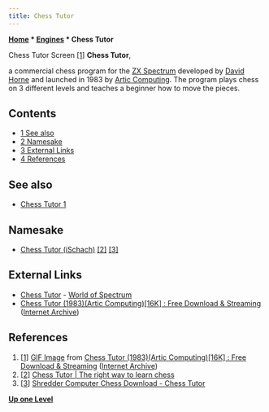 ```yaml
---
title: Chess Tutor
---
```

**[Home](Home "Home") * [Engines](Engines "Engines") * Chess Tutor**

[](https://archive.org/download/zx_Chess_Tutor_1983_Artic_Computing_16K/zx_Chess_Tutor_1983_Artic_Computing_16K.gif) Chess Tutor Screen <a id="cite-note-1" href="#cite-ref-1">[1]</a>
**Chess Tutor**,

a commercial chess program for the [ZX Spectrum](ZX_Spectrum "ZX Spectrum") developed by [David Horne](David_Horne "David Horne") and launched in 1983 by [Artic Computing](Artic_Computing "Artic Computing").
The program plays chess on 3 different levels and teaches a beginner how to move the pieces.

## Contents

- [1 See also](#see-also)
- [2 Namesake](#namesake)
- [3 External Links](#external-links)
- [4 References](#references)

## See also

- [Chess Tutor 1](index.php?title=Chess_Tutor_1&action=edit&redlink=1 "Chess Tutor 1 (page does not exist)")

## Namesake

- [Chess Tutor (iSchach)](</index.php?title=Chess_Tutor_(iSchach)&action=edit&redlink=1> "Chess Tutor (iSchach) (page does not exist)") <a id="cite-note-2" href="#cite-ref-2">[2]</a> <a id="cite-note-3" href="#cite-ref-3">[3]</a>

## External Links

- [Chess Tutor](http://www.worldofspectrum.org/infoseekid.cgi?id=0000920) - [World of Spectrum](https://en.wikipedia.org/wiki/World_of_Spectrum)
- [Chess Tutor (1983)(Artic Computing)\[16K\] : Free Download & Streaming](https://archive.org/details/zx_Chess_Tutor_1983_Artic_Computing_16K) ([Internet Archive](https://en.wikipedia.org/wiki/Internet_Archive))

## References

1. <a id="cite-ref-1" href="#cite-note-1">[1]</a> [GIF Image](https://archive.org/download/zx_Chess_Tutor_1983_Artic_Computing_16K/zx_Chess_Tutor_1983_Artic_Computing_16K.gif) from [Chess Tutor (1983)(Artic Computing)\[16K\] : Free Download & Streaming](https://archive.org/details/zx_Chess_Tutor_1983_Artic_Computing_16K) ([Internet Archive](https://en.wikipedia.org/wiki/Internet_Archive))
1. <a id="cite-ref-2" href="#cite-note-2">[2]</a> [Chess Tutor | The right way to learn chess](http://en.chesstutor.eu/)
1. <a id="cite-ref-3" href="#cite-note-3">[3]</a> [Shredder Computer Chess Download - Chess Tutor](http://www.shredderchess.com/chess-software/chess-tutor.html)

**[Up one Level](Engines "Engines")**

